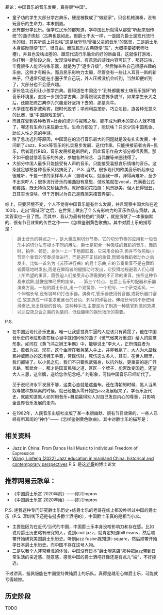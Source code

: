 暴论：中国音乐的音乐发展，真得很“中国”。
* 童子功的学生大部分学古典乐，硬是被教成了“做题家”。只会机械演奏，没有玩音乐的生命力，本末倒置。
* 还有部分学民乐。但学过民乐的都知道，学中国民乐就得从那些“听起来很传统”的曲子练起（古典也是如此。但爵士不太一样，一是因为爵士是现代流行乐的根，其实听感上并没啥“这是我爷爷/曾祖父辈的音乐”的感觉，二是爵士乐本身鼓励随便“玩”，很自由。而玩民乐/古典随便“玩”，大概率要被老师吐槽），并且也没啥出圈的、跟现代流行乐融合的好的新曲目。这就像打游戏，你打到一定阶段之后，发现没啥新的、有意思的游戏内容可玩了，那还玩啥，毕竟很多人能坚持练乐器，就是为了“逐步升级”，然后弹某些自己很感兴趣的乐曲，这样才有盼头。而且民乐影响力太弱，尽管会有一些让人耳目一新的新曲子，但通常只能在小圈子里自己玩，外人压根没机会听到，当然即便听到了，大部分也不会感兴趣。
* 家长急功近利让小孩学古典。要知道在中国这个“到处都能被土嗨音乐强奸”的音乐环境里，直接一步到位学古典，那得跟现实世界多脱节。如果学生长大之后，还能把练古典作为兴趣爱好坚持下去的，那是真牛。
* 大学还在教斯波索宾，跟时代脱节；学阀利益垄断，巧立名目，造各种无意义的比赛，很“中国游戏策划”。
* 而且在受到各种教育+社会的规训与摧残之后，能不成为麻木的空心人就不错了，哪还有生命力来玩爵士乐。生命力都没了，能玩啥？只求少玩中国氪金、助长人性之恶的手游。
* 除了急功近利等原因，中国现在的流行音乐最大的问题就是没有扎实发展，中间断了Jazz、Rock等音乐的扎实稳步发展、迭代传承。只能拼接前者古典+民乐，后者现代R&B，音乐发展都是断层的，因此音乐作品大部分都很表面，那不如干脆就借着音乐的外皮，参加各种综艺、当偶像等来圈钱得了。
* 大部分中国人最多只能接受有人声的音乐，只能接受喜怒哀乐情绪的音乐。这条就足够把各种音乐风格搞死了。
  P.S. 当然，很多现代的欧美音乐听起来也很难听，千篇一律的采样与人声（自嗨可以，就跟我一样，弹得再难听，至少不出来吓人；很多流行音乐的编曲挺有意思，但败笔就在vocal，充满着公式和套路，既无特色又矫揉造作。就好像如花拍照：风景挺美，但人长得很丑，丑其实也没啥，但千万别以为自己是西施来搔首弄姿）。

综上，只要环境不变，个人不觉得中国音乐能有什么发展，并且观察中国大陆在近100年，走出“局域网”之后，在世界上做出了什么有影响力的音乐作品与贡献，其实答案也一目了然。而其中，我认为最有特色的“贡献”，就是贡献了一本很幽默的、很有节目效果的传世之作——《怎样鉴别黄色歌曲》。其中对爵士乐的描写是：

> 爵士音乐的特点之一，是大量应用切分节奏。它的切分节奏的应用和一般音乐中的切分法有根本不同的用法。爵士是配合一种激狂的舞蹈的音乐，舞蹈时，拍手、顿足、身体一上一下地颠跃着。它采用会拍子,但并不依照每小节两个重音的节奏规律进行，而是避开正规的重音,而留待舞蹈者动作之后发出。比如一首名为《苏莎进行曲》的爵士乐曲,它的节奏重音不是在舞蹈者脚落地时发出,而是在舞蹈者的腿摆动时发出，它狡猾地规避着人们心理上所希望的重音，而强迫人们接受非心理需要的不正常的重音。按照这种节奏来跳舞,就像是神经质的痉挛。
> ...
> 第三个特点、在爵士音乐的配器和乐器演奏方面。一般的爵士乐队,用一个双簧管、一个短号、一个萨克索风、一个伸缩长号,还有钢琴和打击乐器。演奏时,管乐器使用弱音器,或将乐器口塞住,故意造成一种含浓重鼻音的音色、刺耳的炸裂音。伸缩长号则不断使用滑奏法,发出怪诞的音响。这种种手法,主要是为了制造一种感官刺激的效果,以适应夜总会之类的色情的、低级趣味的娱乐场所的需要。

P.S. 

* 在中国近现代音乐史里，唯一让我感觉真牛逼的人应该只有黄霑了，他在中国音乐史的地位形象在我心目中就如同他的曲子《傲气傲笑万重浪》给人的感觉形象。如同在《黄飞鸿之狮王争霸》中，能够说出“李大人，正所谓胜者为王，败者为寇，现在，这个金牌在我黄某人手上，并非我赢了，大人为大显我民神威而办的这场狮王争霸，劳民伤财，死伤这么多人，其实，在世人眼里，我们都输了。以小民之见，我们不只要练武强身，以抗外敌，更重要的是广开言路，智武合一，那才是国富民强之道，区区一个牌子，能否改变国运，还望大人三思，这金牌，送给您作纪念吧。” 的形象，可惜中国音乐已经断代了。
  
  至于说经济水平发展不够，这类心态就是遮羞布。还在清朝的时候、黑人当黑奴与被种族隔离的时候，就已经能从零开始把jazz发展起来了。学音乐近代史，就能知道黑人如何用音乐+舞蹈赢得别人对自己发自内心的尊重，并影响全世界音乐发展的走向。
* 在1982年，人民音乐出版社出版了某一本很幽默、很有节目效果的、一些人已经有所耳闻的“神作”——《怎样鉴别黄色歌曲》。其中对爵士乐的描写是：

## 相关资料

* Jazz in China: From Dance Hall Music to Individual Freedom of Expression
* [Wang, Linfeng (2022) Jazz education in mainland China: historical and contemporary perspectives](https://theses.gla.ac.uk/83211/2/2022WangLinfengPhD.pdf)
  P.S. 是这[老哥](https://baike.baidu.com/item/%E7%8E%8B%E7%92%98%E6%9E%AB/1692003?fr=ge_ala)的博士论文

## 推荐网易云歌单：

* 《中国爵士乐赏 2020年前》——即兴Improv
* 《中国爵士乐赏 2020年始》——即兴Improv

P.S. 连我这种专门研究爵士乐历史+练爵士乐的老哥在线上都没咋听过中国的爵士乐（P.S. 深圳线下还是有挺多爵士酒吧的），中国爵士乐真的是相当小众。
* 主要是因为在近代/当代的中国，中国爵士乐本身没啥影响力和存在感。比如说对爵士历史略有研究的人，说到cool jazz，就肯定知道bill evans，然后顺带开始研究美国爵士乐历史。听到jazz fusion就知道t-square，然后顺带开始学日本爵士乐历史。而中国不存在这号人物。
* 二是以我个人非常粗浅的体验，中国没有日本”爵士喫茶店“那种把jazz带到日常生活的亲近感、随意感，感觉中国的爵士酒吧好像还是有点儿“端”，不好接近。

不过讲真，挺佩服能在中国坚持做纯爵士的乐队。真得是越用心做爵士乐，可能就亏得越惨。

## 历史阶段

TODO
